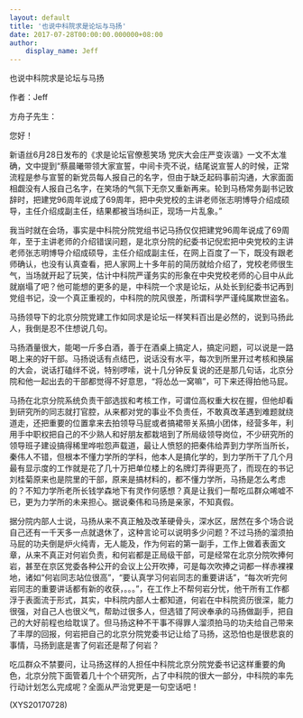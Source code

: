 ```yaml
---
layout: default
title: '也说中科院求是论坛与马扬'
date: 2017-07-28T00:00:00.000000+08:00
author:
    display_name: Jeff
---
```


也说中科院求是论坛与马扬

作者：Jeff

方舟子先生：

您好！

新语丝6月28日发布的《求是论坛官僚惹笑场 党庆大会庄严变诙谐》一文不太准确，文中提到“蔡晨曦带领大家宣誓，中间卡壳不说，结尾说宣誓人的时候，正常流程是参与宣誓的新党员每人报自己的名字，但由于缺乏起码事前沟通，大家面面相觑没有人报自己名字，在笑场的气氛下无奈又重新再来。轮到马杨常务副书记致辞时，把建党96周年说成了69周年，把中央党校的主讲老师张志明博导介绍成硕导，主任介绍成副主任，结果都被当场纠正，现场一片乱象。”

我当时就在会场，事实是中科院分院党组书记马扬仅仅把建党96周年说成了69周年，至于主讲老师的介绍错误问题，是北京分院的纪委书记倪宏把中央党校的主讲老师张志明博导介绍成硕导，主任介绍成副主任，在网上百度了一下，既没有跟老师确认，也没有认真查看，把人家网上十多年前的简历就给介绍了，党校老师很生气，当场就开起了玩笑，估计中科院严谨务实的形象在中央党校老师的心目中从此就崩塌了吧？他可能想的更多的是，中科院一个求是论坛，从处长到纪委书记再到党组书记，没一个真正重视的，中科院的院风很差，所谓科学严谨纯属欺世盗名。

马扬领导下的北京分院党建工作如同求是论坛一样笑料百出是必然的，说到马扬此人，我倒是忍不住想说几句。

马扬酒量很大，能喝一斤多白酒，善于在酒桌上搞定人，搞定问题，可以说是一路喝上来的好干部。马扬说话有点结巴，说话没有水平，每次到所里开过考核和换届的大会，说话打磕绊不说，特别啰嗦，说十几分钟反复说的还是那几句话，北京分院和他一起出去的干部都觉得不好意思，“将怂怂一窝嘛”，可下来还得拍他马屁。

马扬在北京分院系统负责干部选拔和考核工作，可谓位高权重大权在握，但他却看到研究所的同志就打官腔，从来都对党的事业不负责任，不敢真改革遇到难题就绕道走，还把重要的位置拿来去拍领导马屁或者搞裙带关系搞小团体，经营多年，利用手中职权把自己的不少熟人和好朋友都栽培到了所局级领导岗位，不少研究所的领导班子建设搞得稀里哗啦怨声载道，最让人愤怒的把秦伟给弄到力学所当所长，秦伟人不错，但根本不懂力学所的学科，他本人是搞化学的，到力学所干了几个月最有显示度的工作就是花了几十万把单位楼上的名牌灯弄得更亮了，而现在的书记刘桂菊原来也是院里的干部，原来是搞材料的，都不懂力学所，马扬是怎么考虑的？不知力学所老所长钱学森地下有灵作何感想？真是让我们一帮吃瓜群众唏嘘不已，更为力学所的未来担心。据说秦伟和马扬是亲家，不知真假。

据分院内部人士说，马扬从来不真正触及改革硬骨头，深水区，居然在多个场合说自己还有一千天多一点就退休了，这种言论可以说明多少问题？不过马扬的溜须拍马屁的功夫倒是炉火纯青，无人能及，作为何岩的第一副手，工作上做着表面文章，从来不真正对何岩负责，和何岩都是正局级干部，可是经常在北京分院吹捧何岩，甚至在京区党委各种公开的会议上公开吹捧，可是每次吹捧之词都一样赤裸裸地，诸如“何岩同志站位很高”，“要认真学习何岩同志的重要讲话”，“每次听完何岩同志的重要讲话都有新的收获，。。。”，在工作上不帮何岩分忧，他干所有工作都浮于表面流于形式，其实，中科院内部人士都知道，何岩在中科院资历很深，能力很强，对自己人也很义气，帮助过很多人，但选错了阿谀奉承的马扬做副手，把自己的大好前程也给耽误了。但马扬这种不干事不得罪人溜须拍马的功夫给自己带来了丰厚的回报，何岩把自己的北京分院党委书记让给了马扬，这恐怕也是很悲哀的事情，马扬到底是害了何岩还是帮了何岩？

吃瓜群众不禁要问，让马扬这样的人担任中科院北京分院党委书记这样重要的角色，北京分院下面管着几十个个研究所，占了中科院的很大一部分，中科院的率先行动计划怎么完成呢？全面从严治党更是一句空话吧！

(XYS20170728)

